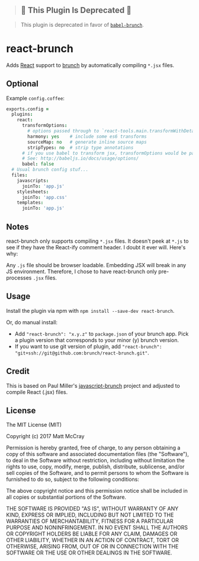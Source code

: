 > ## 🚧 This Plugin Is Deprecated 🚧

> This plugin is deprecated in favor of [`babel-brunch`](https://github.com/babel/babel-brunch).

# react-brunch

Adds [React](http://facebook.github.io/react) support to [brunch](http://brunch.io)
by automatically compiling `*.jsx` files.

## Optional

Example `config.coffee`:

```coffeescript
exports.config =
  plugins:
    react:
      transformOptions:
        # options passed through to `react-tools.main.transformWithDetails()`
        harmony: yes    # include some es6 transforms
        sourceMap: no   # generate inline source maps
        stripTypes: no  # strip type annotations
      # if you use babel to transform jsx, transformOptions would be passed though to `babel.transform()`
      # See: http://babeljs.io/docs/usage/options/
      babel: false
  # Usual brunch config stuf...
  files:
    javascripts:
      joinTo: 'app.js'
    stylesheets:
      joinTo: 'app.css'
    templates:
      joinTo: 'app.js'
```

## Notes

react-brunch only supports compiling `*.jsx` files. It doesn't peek at `*.js` to
see if they have the React-ify comment header. I doubt it ever will. Here's why:

Any `.js` file should be browser loadable. Embedding JSX will break in any JS
environment. Therefore, I chose to have react-brunch only pre-processes `.jsx`
files.


## Usage
Install the plugin via npm with `npm install --save-dev react-brunch`.

Or, do manual install:

* Add `"react-brunch": "x.y.z"` to `package.json` of your brunch app.
  Pick a plugin version that corresponds to your minor (y) brunch version.
* If you want to use git version of plugin, add
`"react-brunch": "git+ssh://git@github.com:brunch/react-brunch.git"`.

## Credit

This is based on Paul Miller's [javascript-brunch](https://github.com/brunch/javascript-brunch)
project and adjusted to compile React (.jsx) files.

## License

The MIT License (MIT)

Copyright (c) 2017 Matt McCray

Permission is hereby granted, free of charge, to any person obtaining a copy
of this software and associated documentation files (the "Software"), to deal
in the Software without restriction, including without limitation the rights
to use, copy, modify, merge, publish, distribute, sublicense, and/or sell
copies of the Software, and to permit persons to whom the Software is
furnished to do so, subject to the following conditions:

The above copyright notice and this permission notice shall be included in
all copies or substantial portions of the Software.

THE SOFTWARE IS PROVIDED "AS IS", WITHOUT WARRANTY OF ANY KIND, EXPRESS OR
IMPLIED, INCLUDING BUT NOT LIMITED TO THE WARRANTIES OF MERCHANTABILITY,
FITNESS FOR A PARTICULAR PURPOSE AND NONINFRINGEMENT. IN NO EVENT SHALL THE
AUTHORS OR COPYRIGHT HOLDERS BE LIABLE FOR ANY CLAIM, DAMAGES OR OTHER
LIABILITY, WHETHER IN AN ACTION OF CONTRACT, TORT OR OTHERWISE, ARISING FROM,
OUT OF OR IN CONNECTION WITH THE SOFTWARE OR THE USE OR OTHER DEALINGS IN
THE SOFTWARE.
